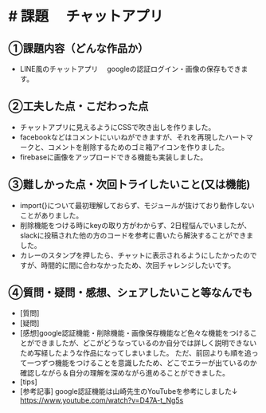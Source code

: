 # # 課題　 チャットアプリ

## ①課題内容（どんな作品か）
- LINE風のチャットアプリ
　googleの認証ログイン・画像の保存もできます。

## ②工夫した点・こだわった点
- チャットアプリに見えるようにCSSで吹き出しを作りました。
- facebookなどはコメントにいいねができますが、それを再現したハートマークと、コメントを削除するためのゴミ箱アイコンを作りました。
- firebaseに画像をアップロードできる機能も実装しました。

## ③難しかった点・次回トライしたいこと(又は機能)
- import{}について最初理解しておらず、モジュールが抜けており動作しないことがありました。
- 削除機能をつける時にkeyの取り方がわからず、2日程悩んでいましたが、slackに投稿された他の方のコードを参考に書いたら解決することができました。
- カレーのスタンプを押したら、チャットに表示されるようにしたかったのですが、時間的に間に合わなかったため、次回チャレンジしたいです。

## ④質問・疑問・感想、シェアしたいこと等なんでも
- [質問]
- [疑問]
- [感想]google認証機能・削除機能・画像保存機能など色々な機能をつけることができましたが、どこがどうなっているのか自分では詳しく説明できないため写経したような作品になってしまいました。
ただ、前回よりも順を追って一つずつ機能をつけることを意識したため、どこでエラーが出ているのか確認しながら＆自分の理解を深めながら進めることができました。
- [tips]
- [参考記事]
google認証機能は山崎先生のYouTubeを参考にしました↓
https://www.youtube.com/watch?v=D47A-t_Ng5s 
